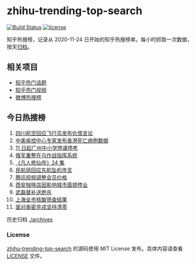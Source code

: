 # zhihu-trending-top-search

[![Build Status](https://github.com/justjavac/zhihu-trending-top-search/workflows/ci/badge.svg?branch=main)](https://github.com/justjavac/zhihu-trending-top-search/actions)
[![license](https://img.shields.io/github/license/justjavac/zhihu-trending-top-search)](https://github.com/justjavac/zhihu-trending-top-search/blob/main/LICENSE)

知乎热搜榜，记录从 2020-11-24 日开始的知乎热搜榜单。每小时抓取一次数据，按天[归档](./archives)。

## 相关项目

- [知乎热门话题](https://github.com/justjavac/zhihu-trending-hot-questions)
- [知乎热门视频](https://github.com/justjavac/zhihu-trending-hot-video)
- [微博热搜榜](https://github.com/justjavac/weibo-trending-hot-search)

## 今日热搜榜

<!-- BEGIN -->
<!-- 最后更新时间 Tue Apr 12 2022 01:16:08 GMT+0800 (China Standard Time) -->

1. [四川航空回应飞行员发布仇恨言论](https://www.zhihu.com/search?q=四川航空回应)
1. [中美疾控中心专家发布香港死亡病例数据](https://www.zhihu.com/search?q=香港新冠死亡病例数据)
1. [11 日起广州中小学停课停考](https://www.zhihu.com/search?q=广州疫情)
1. [俄军重整在乌作战指挥系统](https://www.zhihu.com/search?q=俄乌局势)
1. [《凡人修仙传》24 集](https://www.zhihu.com/search?q=凡人修仙传之魔道争锋二十四集)
1. [民航局回应东航坠机传言](https://www.zhihu.com/search?q=民航局回应传言)
1. [腾讯视频调整会员价格](https://www.zhihu.com/search?q=腾讯视频会员价格)
1. [西安咖啡店因影响城市面貌停业](https://www.zhihu.com/search?q=西安咖啡店)
1. [武磊替补送绝杀](https://www.zhihu.com/search?q=武磊)
1. [上海全市核酸筛查结果](https://www.zhihu.com/search?q=上海全市核酸筛查结果)
1. [面对奥密克戎坚持清零](https://www.zhihu.com/search?q=奥密克戎)

<!-- END -->

历史归档 [./archives](./archives)

### License

[zhihu-trending-top-search](https://github.com/justjavac/zhihu-trending-top-search)
的源码使用 MIT License 发布。具体内容请查看 [LICENSE](./LICENSE) 文件。

